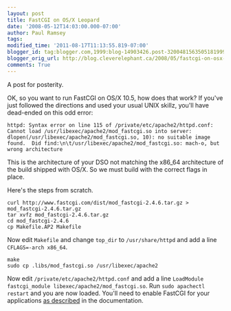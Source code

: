 ```yaml
---
layout: post
title: FastCGI on OS/X Leopard
date: '2008-05-12T14:03:00.000-07:00'
author: Paul Ramsey
tags: 
modified_time: '2011-08-17T11:13:55.819-07:00'
blogger_id: tag:blogger.com,1999:blog-14903426.post-3200481563505181999
blogger_orig_url: http://blog.cleverelephant.ca/2008/05/fastcgi-on-osx-leopard.html
comments: True
---
```


A post for posterity.

OK, so you want to run FastCGI on OS/X 10.5, how does that work? If you've just followed the directions and used your usual UNIX skillz, you'll have dead-ended on this odd error:

`httpd: Syntax error on line 115 of /private/etc/apache2/httpd.conf: Cannot load /usr/libexec/apache2/mod_fastcgi.so into server: dlopen(/usr/libexec/apache2/mod_fastcgi.so, 10): no suitable image found.  Did find:\n\t/usr/libexec/apache2/mod_fastcgi.so: mach-o, but wrong architecture`

This is the architecture of your DSO not matching the x86_64 architecture of the build shipped with OS/X. So we must build with the correct flags in place.

Here's the steps from scratch.

    curl http://www.fastcgi.com/dist/mod_fastcgi-2.4.6.tar.gz > mod_fastcgi-2.4.6.tar.gz
    tar xvfz mod_fastcgi-2.4.6.tar.gz
    cd mod_fastcgi-2.4.6
    cp Makefile.AP2 Makefile
    
Now edit `Makefile` and change `top_dir` to `/usr/share/httpd` and add a line `CFLAGS=-arch x86_64`.

    make
    sudo cp .libs/mod_fastcgi.so /usr/libexec/apache2
    
Now edit `/private/etc/apache2/httpd.conf` and add a line `LoadModule fastcgi_module libexec/apache2/mod_fastcgi.so`.  Run `sudo apachectl restart` and you are now loaded.  You'll need to enable FastCGI for your applications [as described](http://www.fastcgi.com/mod_fastcgi/docs/mod_fastcgi.html) in the documentation.

